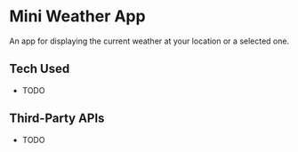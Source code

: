 # Mini Weather App
An app for displaying the current weather at your location or a selected one.

## Tech Used
- TODO

## Third-Party APIs
- TODO
